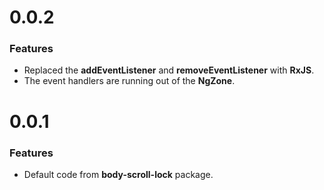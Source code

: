 # 0.0.2

### Features

* Replaced the **addEventListener** and **removeEventListener** with **RxJS**.
* The event handlers are running out of the **NgZone**.

# 0.0.1

### Features

* Default code from **body-scroll-lock** package.
